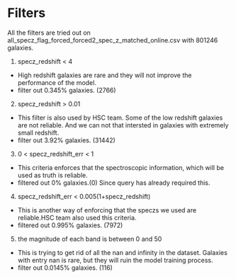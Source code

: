 # Filters

All the filters are tried out on all_specz_flag_forced_forced2_spec_z_matched_online.csv with 801246 galaxies.


1. specz_redshift < 4
- High redshift galaxies are rare and they will not improve the performance of the model. 
- filter out 0.345% galaxies. (2766)


2. specz_redshift > 0.01
- This filter is also used by HSC team. Some of the low redshift galaxies are not reliable. And we can not
that intersted in galaxies with extremely small redshift.
- filter out 3.92% galaxies. (31442)


3. 0 < specz_redshift_err < 1
- This criteria enforces that the spectroscopic information, which will be used as truth is reliable.
- filtered out 0% galaxies.(0) Since query has already required this.

4. specz_redshift_err < 0.005(1+specz_redshift)
- This is another way of enforcing that the speczs we used are reliable.HSC team also used this criteria.
- filtered out 0.995% galaxies. (7972)

5. the magnitude of each band is between 0 and 50
- This is trying to get rid of all the nan and infinity in the dataset. Galaxies with entry nan is rare, but they will
ruin the model training process.
- filter out 0.0145% galaxies. (116)
